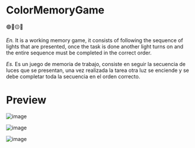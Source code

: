 # **ColorMemoryGame**
🟢🔴🟡🔵

*En.*
It is a working memory game, it consists of following the sequence of lights that are presented, once the task is done another light turns on and the entire sequence must be completed in the correct order.

*Es.*
Es un juego de memoria de trabajo, consiste en seguir la secuencia de luces que se presentan, una vez realizada la tarea otra luz se enciende y se debe completar toda la secuencia en el orden correcto.

# Preview

![image](https://user-images.githubusercontent.com/93098075/215850489-7e65dd4a-a4a1-48f2-80ad-360bc56c6d06.png)

![image](https://user-images.githubusercontent.com/93098075/215850547-29788fcd-2ea2-4dcd-a822-10dd37240017.png)

![image](https://user-images.githubusercontent.com/93098075/215850621-a6533354-a98e-4293-a0b6-07b9c8da46fd.png)
